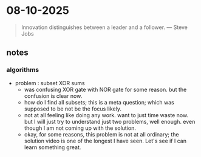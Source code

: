 # 08-10-2025

> Innovation distinguishes between a leader and a follower. — Steve Jobs


## notes
### algorithms
- problem : subset XOR sums 
	- was confusing XOR gate with NOR gate for some reason. but the confusion is clear now. 
	- how do I find all subsets; this is a meta question; which was supposed to be not be the focus likely. 
	- not at all feeling like doing any work. want to just time waste now. but I will just try to understand just two problems, well enough. even though I am not coming up with the solution. 
	- okay, for some reasons, this problem is not at all ordinary; the solution video is one of the longest I have seen. Let's see if I can learn something great. 
